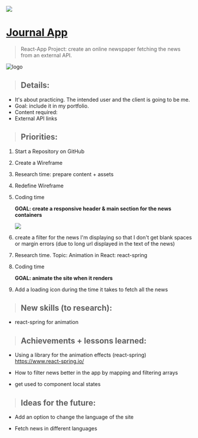 ![](/other-assets/Screenshot-title.png)

# <a href="https://jseguraweb.github.io/journal-app/">Journal App</a>

> React-App Project: create an online newspaper fetching the news from an external API.

<img src="https://res.cloudinary.com/jimbocloud/image/upload/v1585934809/my-repos/journal-app.png" title="logo" alt="logo">


> ## Details:

- It's about practicing. The intended user and the client is going to be me. 
- Goal: include it in my portfolio.
- Content required: 
- External API links

> ## Priorities:

1. Start a Repository on GitHub
2. Create a Wireframe
3. Research time: prepare content + assets
4. Redefine Wireframe
5. Coding time

    **GOAL: create a responsive header & main section for the news containers**

    ![](/other-assets/responsive-journal.png)

6. create a filter for the news I'm displaying so that I don't get blank spaces or margin errors (due to long url displayed in the text of the news) 
7. Research time. Topic: Animation in React: react-spring
8. Coding time

    **GOAL: animate the site when it renders**

9. Add a loading icon during the time it takes to fetch all the news

> ## New skills (to research):

- react-spring for animation

> ## Achievements + lessons learned:

- Using a library for the animation effects (react-spring)
https://www.react-spring.io/

- How to filter news better in the app by mapping and filtering arrays

- get used to component local states 

> ## Ideas for the future:

- Add an option to change the language of the site

- Fetch news in different languages